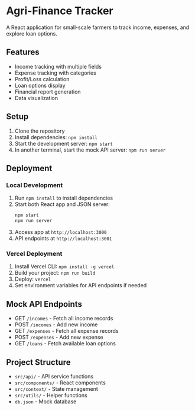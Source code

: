# Agri-Finance Tracker

A React application for small-scale farmers to track income, expenses, and explore loan options.

## Features
- Income tracking with multiple fields
- Expense tracking with categories
- Profit/Loss calculation
- Loan options display
- Financial report generation
- Data visualization

## Setup

1. Clone the repository
2. Install dependencies: `npm install`
3. Start the development server: `npm start`
4. In another terminal, start the mock API server: `npm run server`

## Deployment

### Local Development
1. Run `npm install` to install dependencies
2. Start both React app and JSON server:
   ```bash
   npm start
   npm run server
   ```
3. Access app at `http://localhost:3000`
4. API endpoints at `http://localhost:3001`

### Vercel Deployment
1. Install Vercel CLI: `npm install -g vercel`
2. Build your project: `npm run build`
3. Deploy: `vercel`
4. Set environment variables for API endpoints if needed

## Mock API Endpoints
- GET `/incomes` - Fetch all income records
- POST `/incomes` - Add new income
- GET `/expenses` - Fetch all expense records
- POST `/expenses` - Add new expense
- GET `/loans` - Fetch available loan options

## Project Structure
- `src/api/` - API service functions
- `src/components/` - React components
- `src/context/` - State management
- `src/utils/` - Helper functions
- `db.json` - Mock database
